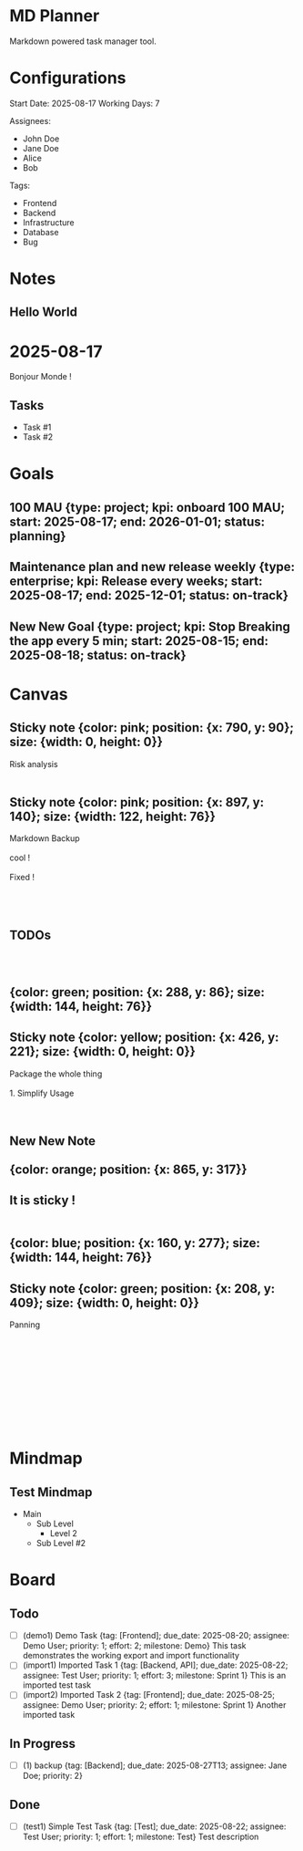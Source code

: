 # MD Planner

Markdown powered task manager tool.
<!-- Configurations -->
# Configurations

Start Date: 2025-08-17
Working Days: 7

Assignees:
- John Doe
- Jane Doe
- Alice
- Bob

Tags:
- Frontend
- Backend
- Infrastructure
- Database
- Bug

<!-- Notes -->
# Notes

## Hello World

<!-- id: note_1 -->
# 2025-08-17

Bonjour Monde !

## Tasks

- Task #1
- Task #2

<!-- Goals -->
# Goals

## 100 MAU {type: project; kpi: onboard 100 MAU; start: 2025-08-17; end: 2026-01-01; status: planning}

<!-- id: goal_1 -->

## Maintenance plan and new release weekly {type: enterprise; kpi: Release every weeks; start: 2025-08-17; end: 2025-12-01; status: on-track}

<!-- id: goal_2 -->


## New New Goal {type: project; kpi: Stop Breaking the app every 5 min; start: 2025-08-15; end: 2025-08-18; status: on-track}

<!-- id: goal_3 -->

<!-- Canvas -->
# Canvas

## Sticky note {color: pink; position: {x: 790, y: 90}; size: {width: 0, height: 0}}

<!-- id: sticky_note_1 -->
Risk analysis<br><br>

## Sticky note {color: pink; position: {x: 897, y: 140}; size: {width: 122, height: 76}}

<!-- id: sticky_note_2 -->
Markdown Backup<br><br>cool !<br><br>Fixed !<br><br><br><br>

## TODOs<br><br><br><br> {color: green; position: {x: 288, y: 86}; size: {width: 144, height: 76}}

<!-- id: sticky_note_3 -->

## Sticky note {color: yellow; position: {x: 426, y: 221}; size: {width: 0, height: 0}}

<!-- id: sticky_note_4 -->
Package the whole thing<br><br>1. Simplify Usage<br><br><br>

## New New Note<br><br> {color: orange; position: {x: 865, y: 317}}

<!-- id: sticky_note_5 -->

## It is sticky !<br><br><br> {color: blue; position: {x: 160, y: 277}; size: {width: 144, height: 76}}

<!-- id: sticky_note_6 -->

## Sticky note {color: green; position: {x: 208, y: 409}; size: {width: 0, height: 0}}

<!-- id: sticky_note_7 -->
Panning<br><br><br><br><br><br><br><br><br><br><br>

<!-- Mindmap -->
# Mindmap

## Test Mindmap

<!-- id: mindmap_1 -->

- Main
  - Sub Level
    - Level 2
  - Sub Level #2

<!-- Board -->
# Board

## Todo

- [ ] (demo1) Demo Task {tag: [Frontend]; due_date: 2025-08-20; assignee: Demo User; priority: 1; effort: 2; milestone: Demo}
  This task demonstrates the working export and import functionality
- [ ] (import1) Imported Task 1 {tag: [Backend, API]; due_date: 2025-08-22; assignee: Test User; priority: 1; effort: 3; milestone: Sprint 1}
  This is an imported test task
- [ ] (import2) Imported Task 2 {tag: [Frontend]; due_date: 2025-08-25; assignee: Demo User; priority: 2; effort: 1; milestone: Sprint 1}
  Another imported task

## In Progress

- [ ] (1) backup {tag: [Backend]; due_date: 2025-08-27T13; assignee: Jane Doe; priority: 2}

## Done

- [ ] (test1) Simple Test Task {tag: [Test]; due_date: 2025-08-22; assignee: Test User; priority: 1; effort: 1; milestone: Test}
  Test description

